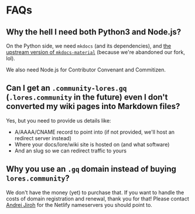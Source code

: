 # FAQs

## Why the hell I need both Python3 and Node.js?

On the Python side, we need `mkdocs` (and its dependencies), and [the upstream version of `mkdocs-material`][mkodcs-material] (because we're abandoned our fork, lol).

[mkodcs-material]: https://github.com/squidfunk/mkdocs-material

We also need Node.js for Contributor Convenant and Commitizen.

## Can I get an `.community-lores.gq` (`.lores.community` in the future) even I don't converted my wiki pages into Markdown files?

Yes, but you need to provide us details like:

* A/AAAA/CNAME record to point into (if not provided, we'll host an redirect server instead)
* Where your docs/lore/wiki site is hosted on (and what software)
* And an slug so we can redirect traffic to yours

## Why you use an `.gq` domain instead of buying `lores.community`?

We don't have the money (yet) to purchase that. If you want to handle the costs of domain registration and renewal, thank you for that! Please contact [Andrei Jiroh](htttps://rtapp.tk/contact-andreijiroh) for the Netlify nameservers you should point to.
